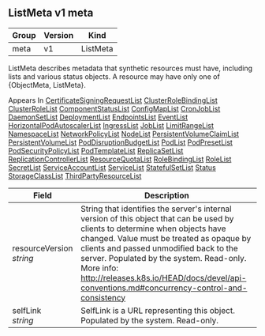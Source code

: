## ListMeta v1 meta

Group        | Version     | Kind
------------ | ---------- | -----------
meta | v1 | ListMeta



ListMeta describes metadata that synthetic resources must have, including lists and various status objects. A resource may have only one of {ObjectMeta, ListMeta}.

<aside class="notice">
Appears In  <a href="#certificatesigningrequestlist-v1beta1">CertificateSigningRequestList</a>  <a href="#clusterrolebindinglist-v1beta1">ClusterRoleBindingList</a>  <a href="#clusterrolelist-v1beta1">ClusterRoleList</a>  <a href="#componentstatuslist-v1">ComponentStatusList</a>  <a href="#configmaplist-v1">ConfigMapList</a>  <a href="#cronjoblist-v2alpha1">CronJobList</a>  <a href="#daemonsetlist-v1beta1">DaemonSetList</a>  <a href="#deploymentlist-v1beta1">DeploymentList</a>  <a href="#endpointslist-v1">EndpointsList</a>  <a href="#eventlist-v1">EventList</a>  <a href="#horizontalpodautoscalerlist-v1">HorizontalPodAutoscalerList</a>  <a href="#ingresslist-v1beta1">IngressList</a>  <a href="#joblist-v1">JobList</a>  <a href="#limitrangelist-v1">LimitRangeList</a>  <a href="#namespacelist-v1">NamespaceList</a>  <a href="#networkpolicylist-v1beta1">NetworkPolicyList</a>  <a href="#nodelist-v1">NodeList</a>  <a href="#persistentvolumeclaimlist-v1">PersistentVolumeClaimList</a>  <a href="#persistentvolumelist-v1">PersistentVolumeList</a>  <a href="#poddisruptionbudgetlist-v1beta1">PodDisruptionBudgetList</a>  <a href="#podlist-v1">PodList</a>  <a href="#podpresetlist-v1alpha1">PodPresetList</a>  <a href="#podsecuritypolicylist-v1beta1">PodSecurityPolicyList</a>  <a href="#podtemplatelist-v1">PodTemplateList</a>  <a href="#replicasetlist-v1beta1">ReplicaSetList</a>  <a href="#replicationcontrollerlist-v1">ReplicationControllerList</a>  <a href="#resourcequotalist-v1">ResourceQuotaList</a>  <a href="#rolebindinglist-v1beta1">RoleBindingList</a>  <a href="#rolelist-v1beta1">RoleList</a>  <a href="#secretlist-v1">SecretList</a>  <a href="#serviceaccountlist-v1">ServiceAccountList</a>  <a href="#servicelist-v1">ServiceList</a>  <a href="#statefulsetlist-v1beta1">StatefulSetList</a>  <a href="#status-v1">Status</a>  <a href="#storageclasslist-v1">StorageClassList</a>  <a href="#thirdpartyresourcelist-v1beta1">ThirdPartyResourceList</a> </aside>

Field        | Description
------------ | -----------
resourceVersion <br /> *string*  | String that identifies the server's internal version of this object that can be used by clients to determine when objects have changed. Value must be treated as opaque by clients and passed unmodified back to the server. Populated by the system. Read-only. More info: http://releases.k8s.io/HEAD/docs/devel/api-conventions.md#concurrency-control-and-consistency
selfLink <br /> *string*  | SelfLink is a URL representing this object. Populated by the system. Read-only.

